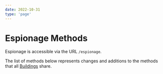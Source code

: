 ```yaml
---
date: 2022-10-31
type: 'page'
---
```


# Espionage Methods

Espionage is accessible via the URL `/espionage`.

The list of methods below represents changes and additions to the methods that all [Buildings](/api/Buildings) share.
